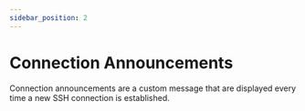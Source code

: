 ```yaml
---
sidebar_position: 2
---
```


# Connection Announcements

Connection announcements are a custom message that are displayed every time a
new SSH connection is established.
